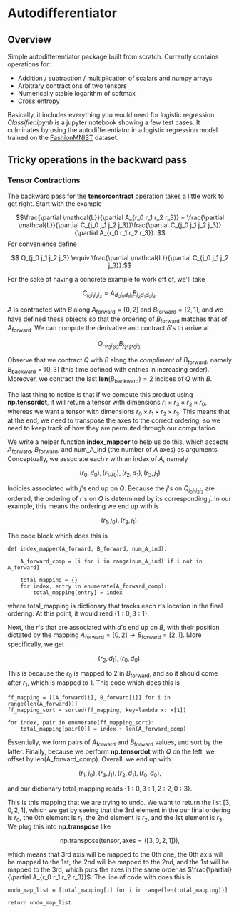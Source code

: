 # Autodifferentiator

## Overview

Simple autodifferentiator package built from scratch.  Currently contains operations for:
- Addition / subtraction / multiplication of scalars and numpy arrays 
- Arbitrary contractions of two tensors
- Numerically stable logarithm of softmax 
- Cross entropy

Basically, it includes everything you would need for logistic regression. _Classifier.ipynb_ is a jupyter notebook
showing a few test cases. It culminates by using the autodifferentiator in a logistic regression model trained on the 
[FashionMNIST](https://www.kaggle.com/datasets/zalando-research/fashionmnist) dataset.



## Tricky operations in the backward pass

### Tensor Contractions
The backward pass for the __tensorcontract__ operation takes a little work to get right. Start with the example

$$\frac{\partial \mathcal{L}}{\partial A_{r_0 r_1 r_2 r_3}} = \frac{\partial \mathcal{L}}{\partial C_{j_0 j_1 j_2 j_3}}\frac{\partial C_{j_0 j_1 j_2 j_3}}{\partial A_{r_0 r_1 r_2 r_3}}. $$ For convenience define

$$ Q_{j_0 j_1 j_2 j_3} \equiv \frac{\partial \mathcal{L}}{\partial C_{j_0 j_1 j_2 j_3}}.$$

For the sake of having a concrete example to work off of, we'll take

$$C_{j_0 j_1 j_2 j_3} = A_{d_0 j_0 d_1 j_1}B_{j_2 d_1 d_0 j_3}. $$ 

$A$ is contracted with $B$ along $A_{\text{forward}} = [0,2]$ and $B_{\text{forward}} = [2, 1]$, and we have defined these objects so that the ordering of $B_{\text{forward}}$ matches that of $A_{\text{forward}}$. We can compute the derivative and contract $\delta$'s to arrive at

$$Q_{r_1 r_3 j_2 j_3}B_{j_2 r_2 r_0 j_3}.$$

Observe that we contract $Q$ with $B$ along the _compliment_ of $B_{\text{forward}}$, namely $B_{\text{backward}} = [0,3]$ (this time defined with entries in increasing order). Moreover, we contract the last $\textbf{len}(B_{\text{backward}}) = 2$ indices of $Q$ with $B$.

The last thing to notice is that if we compute this product using __np.tensordot__, it will return a tensor with dimensions $r_1 \times r_3 \times r_2 \times r_0$, whereas we want a tensor with dimensions $r_0 \times r_1 \times r_2 \times r_3$. This means that at the end, we need to transpose the axes to the correct ordering, so we need to keep track of how they are permuted through our computation.

We write a helper function __index_mapper__ to help us do this, which accepts $A_{\text{forward}}$, $B_{\text{forward}}$, and num_A_ind (the number of $A$ axes) as arguments.  Conceptually, we associate each $r$ with an index of $A$, namely

$$
(r_0, d_0), (r_1, j_0), (r_2, d_1), (r_3, j_1)
$$

Indicies associated with $j$'s end up on $Q$. Because the $j$'s on $Q_{j_0 j_1 j_2 j_3}$ are ordered, the ordering of $r$'s on $Q$ is determined by its corresponding $j$. In our example, this means the ordering we end up with is 

$$(r_1, j_0), (r_3, j_1).$$

The code block which does this is



    def index_mapper(A_forward, B_forward, num_A_ind):

        A_forward_comp = [i for i in range(num_A_ind) if i not in A_forward]
    
        total_mapping = {}
        for index, entry in enumerate(A_forward_comp):
            total_mapping[entry] = index
            
    


where total_mapping is dictionary that tracks each $r$'s location in the final ordering. At this point, it would read $\{1:0, 3:1\}$.  

Next, the $r$'s that are associated with $d$'s end up on $B$, with their position dictated by the mapping $A_{\text{forward}} = [0,2]\rightarrow B_{\text{forward}} = [2, 1]$.  More specifically, we get

$$(r_2, d_1), (r_0, d_0).$$

This is because the $r_0$ is mapped to $2$ in $B_{\text{forward}}$, and so it should come after $r_1$, which is mapped to $1$. This code which does this is 



    ff_mapping = [[A_forward[i], B_forward[i]] for i in range(len(A_forward))]
    ff_mapping_sort = sorted(ff_mapping, key=lambda x: x[1])

    for index, pair in enumerate(ff_mapping_sort):
        total_mapping[pair[0]] = index + len(A_forward_comp)



Essentially, we form pairs of $A_{\text{forward}}$ and $B_{\text{forward}}$ values, and sort by the latter. Finally, because we perform __np.tensordot__ with $Q$ on the left, we offset by len(A_forward_comp). Overall, we end up with 

$$(r_1, j_0), (r_3, j_1), (r_2, d_1), (r_0, d_0),$$

and our dictionary total_mapping reads $\{1:0, 3:1, 2:2, 0:3\}$.

This is this mapping that we are trying to undo. We want to return the list $[3,0,2,1]$, which we get by seeing that the $3$rd element in the our final ordering is $r_0$, the $0$th element is $r_1$, the $2$nd element is $r_2$, and the $1$st element is $r_3$. We plug this into __np.transpose__ like

$$\text{np.transpose}(\text{tensor}, \text{axes}=([3,0,2,1])),$$

which means that $3$rd axis will be mapped to the $0$th one, the $0$th axis will be mapped to the $1$st, the $2$nd will be mapped to the $2$nd, and the $1$st will be mapped to the $3$rd, which puts the axes in the same order as $\frac{\partial}{\partial A_{r_0 r_1 r_2 r_3}}$.  The line of code with does this is 



    undo_map_list = [total_mapping[i] for i in range(len(total_mapping))]

    return undo_map_list

